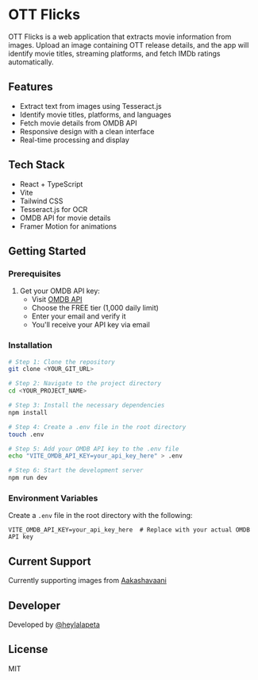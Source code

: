 # OTT Flicks

OTT Flicks is a web application that extracts movie information from images. Upload an image containing OTT release details, and the app will identify movie titles, streaming platforms, and fetch IMDb ratings automatically.

## Features

- Extract text from images using Tesseract.js
- Identify movie titles, platforms, and languages
- Fetch movie details from OMDB API
- Responsive design with a clean interface
- Real-time processing and display

## Tech Stack

- React + TypeScript
- Vite
- Tailwind CSS
- Tesseract.js for OCR
- OMDB API for movie details
- Framer Motion for animations

## Getting Started

### Prerequisites

1. Get your OMDB API key:
   - Visit [OMDB API](http://www.omdbapi.com/apikey.aspx)
   - Choose the FREE tier (1,000 daily limit)
   - Enter your email and verify it
   - You'll receive your API key via email

### Installation

```sh
# Step 1: Clone the repository
git clone <YOUR_GIT_URL>

# Step 2: Navigate to the project directory
cd <YOUR_PROJECT_NAME>

# Step 3: Install the necessary dependencies
npm install

# Step 4: Create a .env file in the root directory
touch .env

# Step 5: Add your OMDB API key to the .env file
echo "VITE_OMDB_API_KEY=your_api_key_here" > .env

# Step 6: Start the development server
npm run dev
```

### Environment Variables

Create a `.env` file in the root directory with the following:

```env
VITE_OMDB_API_KEY=your_api_key_here  # Replace with your actual OMDB API key
```

## Current Support

Currently supporting images from [Aakashavaani](https://x.com/hashtag/AKVOTT?src=hashtag_click)

## Developer

Developed by [@heylalapeta](https://x.com/heylalapeta)

## License

MIT